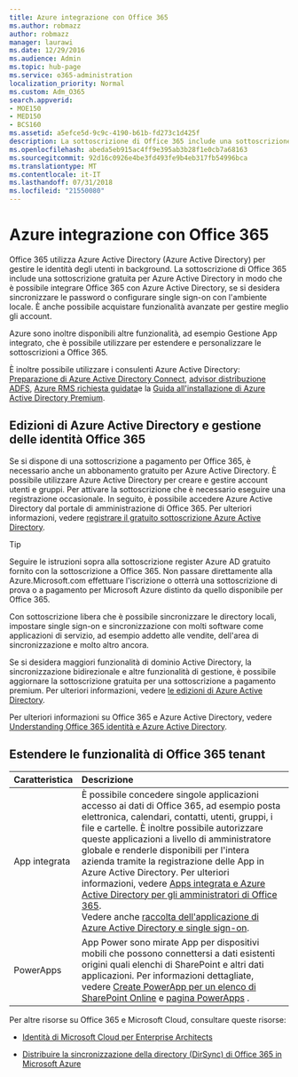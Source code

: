```yaml
---
title: Azure integrazione con Office 365
ms.author: robmazz
author: robmazz
manager: laurawi
ms.date: 12/29/2016
ms.audience: Admin
ms.topic: hub-page
ms.service: o365-administration
localization_priority: Normal
ms.custom: Adm_O365
search.appverid:
- MOE150
- MED150
- BCS160
ms.assetid: a5efce5d-9c9c-4190-b61b-fd273c1d425f
description: La sottoscrizione di Office 365 include una sottoscrizione per Azure Active Directory. Integrazione di Office 365 con Azure Active Directory se si desidera sincronizzazione delle password o single sign-on con l'ambiente locale.
ms.openlocfilehash: abeda5eb915ac4ff9e395ab3b28f1e0cb7a68163
ms.sourcegitcommit: 92d16c0926e4be3fd493fe9b4eb317fb54996bca
ms.translationtype: MT
ms.contentlocale: it-IT
ms.lasthandoff: 07/31/2018
ms.locfileid: "21550080"
---
```

# <a name="azure-integration-with-office-365"></a>Azure integrazione con Office 365

Office 365 utilizza Azure Active Directory (Azure Active Directory) per gestire le identità degli utenti in background. La sottoscrizione di Office 365 include una sottoscrizione gratuita per Azure Active Directory in modo che è possibile integrare Office 365 con Azure Active Directory, se si desidera sincronizzare le password o configurare single sign-on con l'ambiente locale. È anche possibile acquistare funzionalità avanzate per gestire meglio gli account.
  
Azure sono inoltre disponibili altre funzionalità, ad esempio Gestione App integrato, che è possibile utilizzare per estendere e personalizzare le sottoscrizioni a Office 365.
  
È inoltre possibile utilizzare i consulenti Azure Active Directory: [Preparazione di Azure Active Directory Connect](https://aka.ms/aadconnectpwsync), [advisor distribuzione ADFS](https://aka.ms/adfsguidance), [Azure RMS richiesta guidata](https://aka.ms/azuremsguidance)e la [Guida all'installazione di Azure Active Directory Premium](https://aka.ms/aadpguidance).
  
## <a name="azure-ad-editions-and-office-365-identity-management"></a>Edizioni di Azure Active Directory e gestione delle identità Office 365

Se si dispone di una sottoscrizione a pagamento per Office 365, è necessario anche un abbonamento gratuito per Azure Active Directory. È possibile utilizzare Azure Active Directory per creare e gestire account utenti e gruppi. Per attivare la sottoscrizione che è necessario eseguire una registrazione occasionale. In seguito, è possibile accedere Azure Active Directory dal portale di amministrazione di Office 365. Per ulteriori informazioni, vedere [registrare il gratuito sottoscrizione Azure Active Directory](https://go.microsoft.com/fwlink/p/?LinkId=617127). 
  
> [!TIP]
> Seguire le istruzioni sopra alla sottoscrizione register Azure AD gratuito fornito con la sottoscrizione a Office 365. Non passare direttamente alla Azure.Microsoft.com effettuare l'iscrizione o otterrà una sottoscrizione di prova o a pagamento per Microsoft Azure distinto da quello disponibile per Office 365. 
  
Con sottoscrizione libera che è possibile sincronizzare le directory locali, impostare single sign-on e sincronizzazione con molti software come applicazioni di servizio, ad esempio addetto alle vendite, dell'area di sincronizzazione e molto altro ancora.
  
Se si desidera maggiori funzionalità di dominio Active Directory, la sincronizzazione bidirezionale e altre funzionalità di gestione, è possibile aggiornare la sottoscrizione gratuita per una sottoscrizione a pagamento premium. Per ulteriori informazioni, vedere [le edizioni di Azure Active Directory](https://go.microsoft.com/fwlink/p/?LinkId=524280).
  
Per ulteriori informazioni su Office 365 e Azure Active Directory, vedere [Understanding Office 365 identità e Azure Active Directory](https://support.office.com/article/06a189e7-5ec6-4af2-94bf-a22ea225a7a9).
  
## <a name="extend-the-capabilities-of-your-office-365-tenant"></a>Estendere le funzionalità di Office 365 tenant

|**Caratteristica**|**Descrizione**|
|:-----|:-----|
|App integrata  <br/> |È possibile concedere singole applicazioni accesso ai dati di Office 365, ad esempio posta elettronica, calendari, contatti, utenti, gruppi, i file e cartelle. È inoltre possibile autorizzare queste applicazioni a livello di amministratore globale e renderle disponibili per l'intera azienda tramite la registrazione delle App in Azure Active Directory. Per ulteriori informazioni, vedere [Apps integrata e Azure Active Directory per gli amministratori di Office 365](https://support.office.com/article/cb2250e3-451e-416f-bf4e-363549652c2a).<br/> Vedere anche [raccolta dell'applicazione di Azure Active Directory e single sign-on](https://go.microsoft.com/fwlink/p/?LinkId=698604).  <br/> |
|PowerApps  <br/> | App Power sono mirate App per dispositivi mobili che possono connettersi a dati esistenti origini quali elenchi di SharePoint e altri dati applicazioni. Per informazioni dettagliate, vedere [Create PowerApp per un elenco di SharePoint Online](https://support.office.com/article/9338b2d2-67ac-4b81-8e67-97da27e5e9ab) e [pagina PowerApps](https://powerapps.microsoft.com/) .<br/> |
   
Per altre risorse su Office 365 e Microsoft Cloud, consultare queste risorse:
  
- [Identità di Microsoft Cloud per Enterprise Architects](https://go.microsoft.com/fwlink/p/?LinkId=828642)
    
- [Distribuire la sincronizzazione della directory (DirSync) di Office 365 in Microsoft Azure](https://go.microsoft.com/fwlink/p/?LinkId=517887)
    

